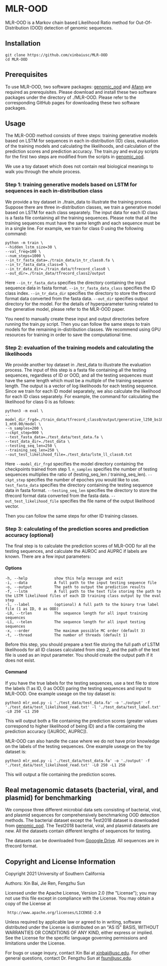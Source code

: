# MLR-OOD
MLR-OOD is a Markov chain based Likelihood Ratio method for Out-Of-Distribution (OOD) detection of genomic sequences. 

## Installation
```
git clone https://github.com/xinbaiusc/MLR-OOD
cd MLR-OOD
```

## Prerequisites
To use MLR-OOD, two software packages: [genomic_ood](https://github.com/google-research/google-research/tree/master/genomics_ood) and [Afann](https://github.com/GeniusTang/Afann) are required as prerequisites. Please download and install these two software packages under the directory of ./MLR-OOD. Please refer to the corresponding GitHub pages for downloading these two software packages.

## Usage
The MLR-OOD method consists of three steps: training generative models based on LSTM for sequences in each in-distribution (ID) class, evaluation of the training models and calculating the likelihoods, and calculation of the prediction scores and prediction accuracy. The train.py and eval.py scripts for the first two steps are modified from the scripts in [genomic_ood](https://github.com/google-research/google-research/tree/master/genomics_ood).

We use a toy dataset which does not contain real biological meanings to walk you through the whole process.

### Step 1: training generative models based on LSTM for sequences in each in-distribution class
We provide a toy dataset in ./train_data to illustrate the training process. Suppose there are three in-distribution classes, we train a generative model based on LSTM for each class separately. The input data for each ID class is a fasta file containing all the training sequences. Please note that all the training sequences must have the same length and each sequence must be in a single line. For example, we train for class 0 using the following command:
```
python -m train \
--hidden_lstm_size=30 \
--val_freq=100 \
--num_steps=1000 \
--in_tr_fasta_data=./train_data/in_tr_class0.fa \
--in_tr_fasta_data_class=0 \
--in_tr_data_dir=./train_data/tfrecord_class0 \
--out_dir=./train_data/tfrecord_class2/output
```
Here `--in_tr_fasta_data` specifies the directory containing the input sequence data in fasta format. `--in_tr_fasta_data_class` specifies the ID class index. `--in_tr_data_dir` specifies the directory to store the tfrecord format data converted from the fasta data. `--out_dir` specifies output directory for the model. For the details of hyperparameter tuning related to the generative model, please refer to the MLR-OOD paper.

You need to manually create these input and output directories before running the train.py script. Then you can follow the same steps to train models for the remaining in-distribution classes. We recommend using GPU resources for training in order to save the computational time.

### Step 2: evaluation of the training models and calculating the likelihoods
We provide another toy dataset in ./test_data to illustrate the evaluation process. The input of this step is a fasta file containing all the testing sequences, regardless of ID or OOD, and all the testing sequences must have the same length which must be a multiple of the training sequence length. The output is a vector of log likelihoods for each testing sequence. Since we train for each ID model separately, we also calculate the likelihood for each ID class separately. For example, the command for calculating the likelihood for class 0 is as follows:
```
python3 -m eval \
--model_dir_frgd=./train_data/tfrecord_class0/output/generative_l250_bs100_lr0.0005_hr30_nrFalse_regl2_regw0.000000_fi-1_mt0.00/model \
--n_samples=200 \
--ckpt_step=900 \
--test_fasta_data=./test_data/test_data.fa \
--test_data_dir=./test_data \
--testing_seq_len=250 \
--training_seq_len=250 \
--out_test_likelihood_file=./test_data/lstm_ll_class0.txt
```
Here `--model_dir_frgd` specifies the model directory containing the checkpoints trained from step 1. `n_samples` specifies the number of testing sequences multiplies the ratio of (testing_seq_len / training_seq_len). `--ckpt_step` specifies the number of epoches you would like to use. `test_fasta_data` specifies the directory containing the testing sequence data in fasta format. `--testing_seq_len` specifies the directory to store the tfrecord format data converted from the fasta data. `--out_test_likelihood_file` specifies the file name of the output likelihood vector. 

Then you can follow the same steps for other ID training classes.

### Step 3: calculating of the prediction scores and prediction accuracy (optional)
The final step is to calculate the prediction scores of MLR-OOD for all the testing sequences, and calculate the AUROC and AUPRC if labels are known. There are a few input parameters:
#### Options
```
-h, --help            show this help message and exit
-i, --data            A full path to the input testing sequence file
-o, --output          The path to output the prediction results
-f, --lstm            A full path to the text file storing the path to the LSTM likelihood files of each ID training class output by the eval step
-l, --label           (optional) A full path to the binary true label file (1 as ID, 0 as OOD)
-L0, --trlen          The sequence length for all input training sequences
-L1, --telen          The sequence length for all input testing sequences
-x, --order           The maximum possible MC order (default 3)
-t, --thread          The number of threads (default 1)
```
Before this step, you should prepare a text file storing the full path of LSTM likelihoods for all ID classes calculated from step 2, and the path of the text file is used as an input parameter. You should create the output path if it does not exist.

#### Command
If you have the true labels for the testing sequences, use a text file to store the labels (1 as ID, 0 as OOD) paring the testing sequences and input to MLR-OOD. One example useage on the toy dataset is:
```
python3 mlr_ood.py -i './test_data/test_data.fa' -o './output' -f './test_data/test_likelihood_read.txt' -l './test_data/test_label.txt' -L0 250 -L1 250
```
This will output both a file containing the prediction scores (greater values correspond to higher likelihood of being ID) and a file containing the prediction accuracy ([AUROC, AUPRC]).

MLR-OOD can also handle the case where we do not have prior knowledge on the labels of the testing sequences. One example useage on the toy dataset is:
```
python3 mlr_ood.py -i './test_data/test_data.fa' -o './output' -f './test_data/test_likelihood_read.txt' -L0 250 -L1 250
```
This will output a file containing the prediction scores.

## Real metagenomic datasets (bacterial, viral, and plasmid) for benchmarking
We compose three different microbial data sets consisting of bacterial, viral, and plasmid sequences for comprehensively benchmarking OOD detection methods. The bacterial dataset except the Test2018 dataset is downloaded from [genomic_ood](https://github.com/google-research/google-research/tree/master/genomics_ood). The Test2018 bacterial, viral, and plasmid datasets are new. All the datasets contain different lengths of sequences for testing. 

The datasets can be downloaded from [Gooogle Drive](https://drive.google.com/drive/folders/1Kz0kQ_D1VWYqA-GDld783O7H8AzNuHkC?usp=sharing). All sequences are in tfrecord format.

## Copyright and License Information
Copyright 2021 University of Southern California

Authors: Xin Bai, Jie Ren, Fengzhu Sun

Licensed under the Apache License, Version 2.0 (the "License");
you may not use this file except in compliance with the License.
You may obtain a copy of the License at

     http://www.apache.org/licenses/LICENSE-2.0

Unless required by applicable law or agreed to in writing, software
distributed under the License is distributed on an "AS IS" BASIS,
WITHOUT WARRANTIES OR CONDITIONS OF ANY KIND, either express or implied.
See the License for the specific language governing permissions and
limitations under the License.

For bugs or usage inqury, contact Xin Bai at [xinbai@usc.edu](xinbai@usc.edu). For other general questions, contact Dr. Fengzhu Sun at [fsun@usc.edu](fsun@usc.edu).
